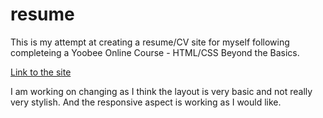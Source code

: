 # resume
This is my attempt at creating a resume/CV site for myself following completeing a Yoobee Online Course - HTML/CSS Beyond the Basics.

[Link to the site](http://libbyschuknight.github.io/resume/)

I am working on changing as I think the layout is very basic and not really very stylish. And the responsive aspect is working as I would like.